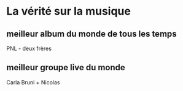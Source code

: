 # La vérité sur la musique
## meilleur album du monde de tous les temps
PNL - deux frères
## meilleur groupe live du monde
Carla Bruni + Nicolas
